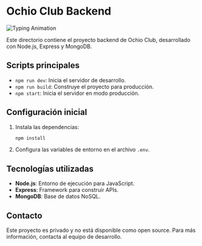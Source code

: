 # Ochio Club Backend

![Typing Animation](https://readme-typing-svg.herokuapp.com?font=Fira+Code&size=24&duration=4000&pause=1000&color=00A300&center=true&vCenter=true&width=435&lines=API+de+Ochio+Club)

Este directorio contiene el proyecto backend de Ochio Club, desarrollado con Node.js, Express y MongoDB.

## Scripts principales

- `npm run dev`: Inicia el servidor de desarrollo.
- `npm run build`: Construye el proyecto para producción.
- `npm start`: Inicia el servidor en modo producción.

## Configuración inicial

1. Instala las dependencias:

   ```bash
   npm install
   ```

2. Configura las variables de entorno en el archivo `.env`.

## Tecnologías utilizadas

- **Node.js**: Entorno de ejecución para JavaScript.
- **Express**: Framework para construir APIs.
- **MongoDB**: Base de datos NoSQL.

## Contacto

Este proyecto es privado y no está disponible como open source. Para más información, contacta al equipo de desarrollo.
